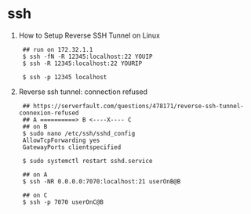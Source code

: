 ssh
===

1. How to Setup Reverse SSH Tunnel on Linux

        ## run on 172.32.1.1
        $ ssh -fN -R 12345:localhost:22 YOUIP
        $ ssh -R 12345:localhost:22 YOURIP

        $ ssh -p 12345 localhost

2. Reverse ssh tunnel: connection refused

        ## https://serverfault.com/questions/478171/reverse-ssh-tunnel-connexion-refused
        ## A ==========> B <----X---- C
        ## on B
        $ sudo nano /etc/ssh/sshd_config
        AllowTcpForwarding yes
        GatewayPorts clientspecified

        $ sudo systemctl restart sshd.service

        ## on A
        $ ssh -NR 0.0.0.0:7070:localhost:21 userOnB@B

        ## on C
        $ ssh -p 7070 userOnC@B
